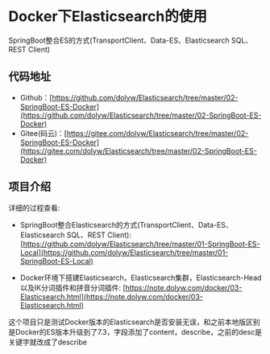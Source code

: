 # Docker下Elasticsearch的使用

SpringBoot整合ES的方式(TransportClient、Data-ES、Elasticsearch SQL、REST Client)

## 代码地址

* Github：[https://github.com/dolyw/Elasticsearch/tree/master/02-SpringBoot-ES-Docker](https://github.com/dolyw/Elasticsearch/tree/master/02-SpringBoot-ES-Docker)
* Gitee(码云)：[https://gitee.com/dolyw/Elasticsearch/tree/master/02-SpringBoot-ES-Docker](https://gitee.com/dolyw/Elasticsearch/tree/master/02-SpringBoot-ES-Docker)

## 项目介绍

详细的过程查看: 

* SpringBoot整合Elasticsearch的方式(TransportClient、Data-ES、Elasticsearch SQL、REST Client): [https://github.com/dolyw/Elasticsearch/tree/master/01-SpringBoot-ES-Local](https://github.com/dolyw/Elasticsearch/tree/master/01-SpringBoot-ES-Local)

* Docker环境下搭建Elasticsearch，Elasticsearch集群，Elasticsearch-Head以及IK分词插件和拼音分词插件: [https://note.dolyw.com/docker/03-Elasticsearch.html](https://note.dolyw.com/docker/03-Elasticsearch.html)

这个项目只是测试Docker版本的Elasticsearch是否安装无误，和之前本地版区别是Docker的ES版本升级到了7.3，字段添加了content，describe，之前的desc是关键字就改成了describe